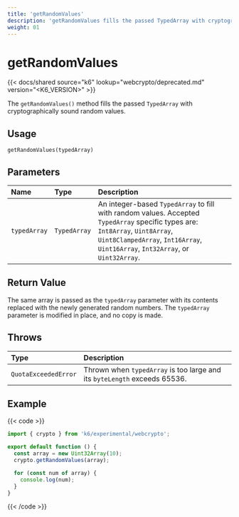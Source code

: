 ```yaml
---
title: 'getRandomValues'
description: 'getRandomValues fills the passed TypedArray with cryptographically sound random values.'
weight: 01
---
```


# getRandomValues

{{< docs/shared source="k6" lookup="webcrypto/deprecated.md" version="<K6_VERSION>" >}}

The `getRandomValues()` method fills the passed `TypedArray` with cryptographically sound random values.

## Usage

```
getRandomValues(typedArray)
```

## Parameters

| Name         | Type         | Description                                                                                                                                                                                                      |
| :----------- | :----------- | :--------------------------------------------------------------------------------------------------------------------------------------------------------------------------------------------------------------- |
| `typedArray` | `TypedArray` | An integer-based `TypedArray` to fill with random values. Accepted `TypedArray` specific types are: `Int8Array`, `Uint8Array`, `Uint8ClampedArray`, `Int16Array`, `Uint16Array`, `Int32Array`, or `Uint32Array`. |

## Return Value

The same array is passed as the `typedArray` parameter with its contents replaced with the newly generated random numbers. The `typedArray` parameter is modified in place, and no copy is made.

## Throws

| Type                 | Description                                                               |
| :------------------- | :------------------------------------------------------------------------ |
| `QuotaExceededError` | Thrown when `typedArray` is too large and its `byteLength` exceeds 65536. |

## Example

{{< code >}}

```javascript
import { crypto } from 'k6/experimental/webcrypto';

export default function () {
  const array = new Uint32Array(10);
  crypto.getRandomValues(array);

  for (const num of array) {
    console.log(num);
  }
}
```

{{< /code >}}
